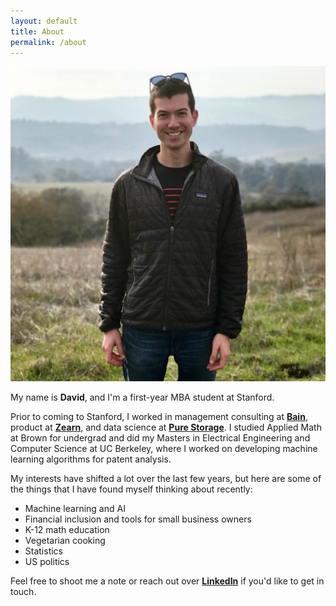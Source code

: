 ```yaml
---
layout: default
title: About
permalink: /about
---
```


![Me](/assets/David.jpg)

My name is **David**, and I'm a first-year MBA student at Stanford.

Prior to coming to Stanford, I worked in management consulting at [**Bain**](http://bain.com/), product at [**Zearn**](https://www.zearn.org/), and data science at [**Pure Storage**](http://www.purestorage.com/). I studied Applied Math at Brown for undergrad and did my Masters in Electrical Engineering and Computer Science at UC Berkeley, where I worked on developing machine learning algorithms for patent analysis.

My interests have shifted a lot over the last few years, but here are some of the things that I have found myself thinking about recently:

- Machine learning and AI
- Financial inclusion and tools for small business owners
- K-12 math education
- Vegetarian cooking
- Statistics
- US politics

Feel free to shoot me a note or reach out over [**LinkedIn**](https://www.linkedin.com/in/david-winer-58223428) if you'd like to get in touch. 